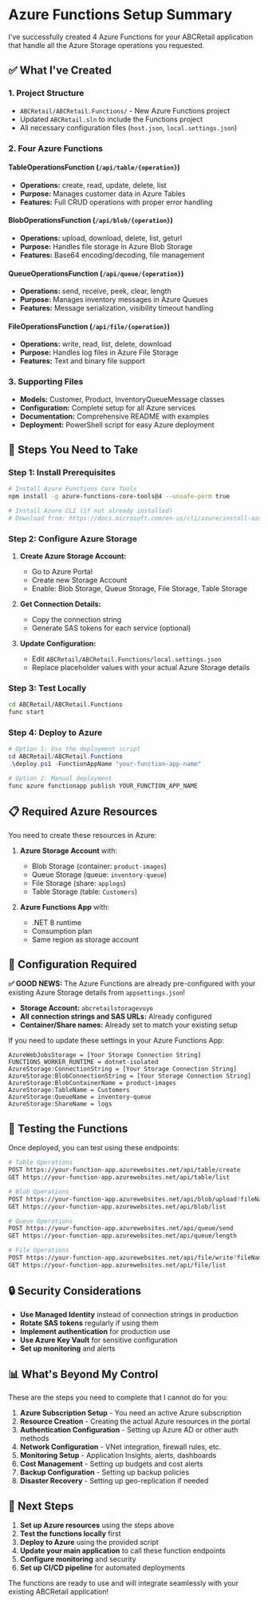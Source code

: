 # Azure Functions Setup Summary

I've successfully created 4 Azure Functions for your ABCRetail application that handle all the Azure Storage operations you requested.

## ✅ What I've Created

### 1. **Project Structure**
- `ABCRetail/ABCRetail.Functions/` - New Azure Functions project
- Updated `ABCRetail.sln` to include the Functions project
- All necessary configuration files (`host.json`, `local.settings.json`)

### 2. **Four Azure Functions**

#### **TableOperationsFunction** (`/api/table/{operation}`)
- **Operations:** create, read, update, delete, list
- **Purpose:** Manages customer data in Azure Tables
- **Features:** Full CRUD operations with proper error handling

#### **BlobOperationsFunction** (`/api/blob/{operation}`)
- **Operations:** upload, download, delete, list, geturl
- **Purpose:** Handles file storage in Azure Blob Storage
- **Features:** Base64 encoding/decoding, file management

#### **QueueOperationsFunction** (`/api/queue/{operation}`)
- **Operations:** send, receive, peek, clear, length
- **Purpose:** Manages inventory messages in Azure Queues
- **Features:** Message serialization, visibility timeout handling

#### **FileOperationsFunction** (`/api/file/{operation}`)
- **Operations:** write, read, list, delete, download
- **Purpose:** Handles log files in Azure File Storage
- **Features:** Text and binary file support

### 3. **Supporting Files**
- **Models:** Customer, Product, InventoryQueueMessage classes
- **Configuration:** Complete setup for all Azure services
- **Documentation:** Comprehensive README with examples
- **Deployment:** PowerShell script for easy Azure deployment

## 🚀 Steps You Need to Take

### **Step 1: Install Prerequisites**
```bash
# Install Azure Functions Core Tools
npm install -g azure-functions-core-tools@4 --unsafe-perm true

# Install Azure CLI (if not already installed)
# Download from: https://docs.microsoft.com/en-us/cli/azure/install-azure-cli
```

### **Step 2: Configure Azure Storage**
1. **Create Azure Storage Account:**
   - Go to Azure Portal
   - Create new Storage Account
   - Enable: Blob Storage, Queue Storage, File Storage, Table Storage

2. **Get Connection Details:**
   - Copy the connection string
   - Generate SAS tokens for each service (optional)

3. **Update Configuration:**
   - Edit `ABCRetail/ABCRetail.Functions/local.settings.json`
   - Replace placeholder values with your actual Azure Storage details

### **Step 3: Test Locally**
```bash
cd ABCRetail/ABCRetail.Functions
func start
```

### **Step 4: Deploy to Azure**
```powershell
# Option 1: Use the deployment script
cd ABCRetail/ABCRetail.Functions
.\deploy.ps1 -FunctionAppName "your-function-app-name"

# Option 2: Manual deployment
func azure functionapp publish YOUR_FUNCTION_APP_NAME
```

## 📋 Required Azure Resources

You need to create these resources in Azure:

1. **Azure Storage Account** with:
   - Blob Storage (container: `product-images`)
   - Queue Storage (queue: `inventory-queue`)
   - File Storage (share: `applogs`)
   - Table Storage (table: `Customers`)

2. **Azure Functions App** with:
   - .NET 8 runtime
   - Consumption plan
   - Same region as storage account

## 🔧 Configuration Required

**✅ GOOD NEWS:** The Azure Functions are already pre-configured with your existing Azure Storage details from `appsettings.json`!

- **Storage Account:** `abcretailstoragevuyo`
- **All connection strings and SAS URLs:** Already configured
- **Container/Share names:** Already set to match your existing setup

If you need to update these settings in your Azure Functions App:

```
AzureWebJobsStorage = [Your Storage Connection String]
FUNCTIONS_WORKER_RUNTIME = dotnet-isolated
AzureStorage:ConnectionString = [Your Storage Connection String]
AzureStorage:BlobConnectionString = [Your Storage Connection String]
AzureStorage:BlobContainerName = product-images
AzureStorage:TableName = Customers
AzureStorage:QueueName = inventory-queue
AzureStorage:ShareName = logs
```

## 🧪 Testing the Functions

Once deployed, you can test using these endpoints:

```bash
# Table Operations
POST https://your-function-app.azurewebsites.net/api/table/create
GET https://your-function-app.azurewebsites.net/api/table/list

# Blob Operations
POST https://your-function-app.azurewebsites.net/api/blob/upload?fileName=test.jpg
GET https://your-function-app.azurewebsites.net/api/blob/list

# Queue Operations
POST https://your-function-app.azurewebsites.net/api/queue/send
GET https://your-function-app.azurewebsites.net/api/queue/length

# File Operations
POST https://your-function-app.azurewebsites.net/api/file/write?fileName=log.txt
GET https://your-function-app.azurewebsites.net/api/file/list
```

## 🔒 Security Considerations

- **Use Managed Identity** instead of connection strings in production
- **Rotate SAS tokens** regularly if using them
- **Implement authentication** for production use
- **Use Azure Key Vault** for sensitive configuration
- **Set up monitoring** and alerts

## 📊 What's Beyond My Control

These are the steps you need to complete that I cannot do for you:

1. **Azure Subscription Setup** - You need an active Azure subscription
2. **Resource Creation** - Creating the actual Azure resources in the portal
3. **Authentication Configuration** - Setting up Azure AD or other auth methods
4. **Network Configuration** - VNet integration, firewall rules, etc.
5. **Monitoring Setup** - Application Insights, alerts, dashboards
6. **Cost Management** - Setting up budgets and cost alerts
7. **Backup Configuration** - Setting up backup policies
8. **Disaster Recovery** - Setting up geo-replication if needed

## 🎯 Next Steps

1. **Set up Azure resources** using the steps above
2. **Test the functions locally** first
3. **Deploy to Azure** using the provided script
4. **Update your main application** to call these function endpoints
5. **Configure monitoring** and security
6. **Set up CI/CD pipeline** for automated deployments

The functions are ready to use and will integrate seamlessly with your existing ABCRetail application!
